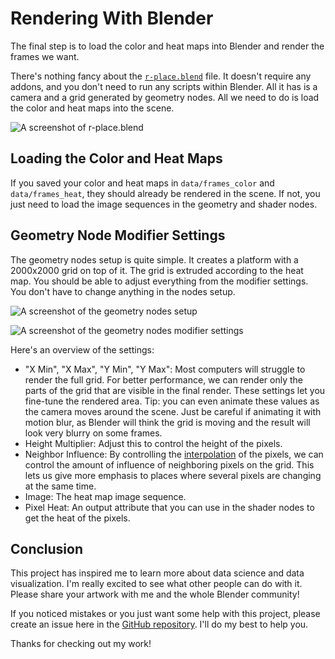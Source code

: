 # Rendering With Blender

The final step is to load the color and heat maps into Blender and render the frames we want.

There's nothing fancy about the [`r-place.blend`](../r-place.blend) file. It doesn't require any addons, and you don't need to run any scripts within Blender. All it has is a camera and a grid generated by geometry nodes. All we need to do is load the color and heat maps into the scene.

![A screenshot of `r-place.blend`](../images/blend-file.jpg)

## Loading the Color and Heat Maps

If you saved your color and heat maps in `data/frames_color` and `data/frames_heat`, they should already be rendered in the scene. If not, you just need to load the image sequences in the geometry and shader nodes.

## Geometry Node Modifier Settings

The geometry nodes setup is quite simple. It creates a platform with a 2000x2000 grid on top of it. The grid is extruded according to the heat map. You should be able to adjust everything from the modifier settings. You don't have to change anything in the nodes setup.

![A screenshot of the geometry nodes setup](../images/geo-nodes.jpg)

![A screenshot of the geometry nodes modifier settings](../images/modifier-settings.jpg)

Here's an overview of the settings:

- "X Min", "X Max", "Y Min", "Y Max": Most computers will struggle to render the full grid. For better performance, we can render only the parts of the grid that are visible in the final render. These settings let you fine-tune the rendered area. Tip: you can even animate these values as the camera moves around the scene. Just be careful if animating it with motion blur, as Blender will think the grid is moving and the result will look very blurry on some frames.
- Height Multiplier: Adjust this to control the height of the pixels.
- Neighbor Influence: By controlling the [interpolation](https://docs.blender.org/manual/en/dev/modeling/geometry_nodes/texture/image.html) of the pixels, we can control the amount of influence of neighboring pixels on the grid. This lets us give more emphasis to places where several pixels are changing at the same time.
- Image: The heat map image sequence.
- Pixel Heat: An output attribute that you can use in the shader nodes to get the heat of the pixels.

## Conclusion

This project has inspired me to learn more about data science and data visualization. I'm really excited to see what other people can do with it. Please share your artwork with me and the whole Blender community!

If you noticed mistakes or you just want some help with this project, please create an issue here in the [GitHub repository](https://github.com/ChrisCrossCrash/r-place-blender/issues). I'll do my best to help you.

Thanks for checking out my work!
